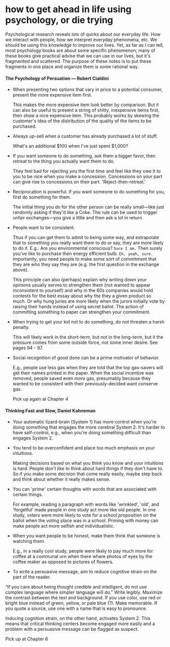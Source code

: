 # how to get ahead in life using psychology, or die trying

Psychological research reveals lots of quirks about our everyday life. How we interact with people, how we interpret everyday phenomena, etc. We should be using this knowledge to improve our lives. Yet, as far as I can tell, most psychology books are about some specific phenomenon; many of these books give practical advise that we can use in our lives, but it's fragmented and scattered. The purpose of these notes is to put these fragments in one place and organize them is some rational way.

#### The Psychology of Persuation — Robert Cialdini

- When presenting two options that vary in price to a potential consumer, present the more expensive item first.

  This makes the more expensive item look better by comparison. But it can also be useful to present a string of shitty, inexpensive items first, then show a nice expensive item. This probably works by skewing the customer's idea of the distribution of the quality of the items to be purchased. 

- Always up-sell when a customer has already purchased a lot of stuff.

  What's an additional $100 when I've just spent $1,000?

- If you want someone to do something, ask them a bigger favor, then retreat to the thing you actually want them to do. 

  They feel bad for rejecting you the first time and feel like they owe it to you to be nice when you make a concession. Concessions on your part can give rise to concessions on their part. 'Reject-then-retreat.'


- Reciprocation is powerful. If you want someone to do something for you, first do something for them.

  The initial thing you do for the other person can be really small—like just randomly asking if they'd like a Coke. The rule can be used to trigger unfair exchanges—you give a little and then ask a lot in return.

- People want to be consistent.

  Thus if you can get them to admit to being some way, and extrapolate that to something you really want them to do or say, they are more likely to do it. E.g.: Are you environmental conscious? `Sure I am.` Then surely you've like to purchase then energy efficient bulb. `Eh, yeah, sure.` Importantly, you need people to make some sort of commitment that they are who they say they are (e.g. the first question in the exchange above).

  This principle can also (perhaps) explain why writing down your opinions usually serves to strengthen them (not wanted to appear inconsistent to yourself) and why in the 60s companies would hold contests for the best essay about why the they a given product so much. Or why hung juries are more likely when the jurors initially vote by raising their hands instead of using secret ballot. The action of committing something to paper can strengthen your commitment.

- When trying to get your kid not to do something, do not threaten a harsh penalty.

  This will likely work in the short-term, but not in the long-term, but it the pressure comes from some outside force, not some inner desire. See pages 94 - 97.

- Social recognition of good done can be a prime motivator of behavior.

  E.g., people use less gas when they are told that the top gas-savers will get their names printed in the paper. When the social incentive was removed, people saved even _more_ gas, presumably because they wanted to be consistent with their previously-decided want conserve gas.

  Pick up again at Chapter 4



#### Thinking Fast and Slow, Daniel Kahneman

- Your automatic lizard-brain (System 1) has more control when you're doing something that engages the more cerebral System 2. It's harder to have self-control, e.g., when you're doing something difficult than engages System 2.

- You tend to be overconfident and place too much emphasis on your intuitions. 

  Making decisions based on what you think you know and your intuitions is hard. People don't like to think about hard things if they don't have to. So if you make some decision that come really easily, maybe step back and think about whether it really makes sense.

- You can 'prime' certain thoughts with words that are associated with certain things.

  For example, reading a paragraph with words like 'wrinkled', 'old', and 'forgetful' made people in one study act more like old people. In one study, voters were more likely to vote for a school proposition on the ballot when the voting place was in a school. Priming with money can make people act more selfish and individualistic. 

- When you want people to be honest, make them think that someone is watching them.

  E.g., in a really cool study, people were likely to pay much more for coffee at a communal urn when there where photos of eyes by the coffee maker as opposed to pictures of flowers.

-  To write a persuasive message, aim to reduce cognitive strain on the part of the reader.

  "If you care about being thought credible and intelligent, do not use complex language where simpler language will do." Write legibly. Maximize the contrast between the text and background. If you use color, use red or bright blue instead of green, yellow, or pale blue (?).  Make memorable. If you quote a source, use one with a name that is easy to pronounce. 

  Inducing cognition strain, on the other hand, activates System 2. This means that critical thinking centers become engaged more easily and a problem with a persuasive message can be flagged as suspect.

  Pick up at Chapter 6